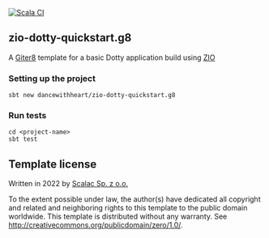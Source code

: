 [![Scala CI](https://github.com/dancewithheart/zio-dotty-quickstart.g8/workflows/Scala%20CI/badge.svg?branch=master)](https://github.com/dancewithheart/zio-dotty-quickstart.g8/actions?query=workflow%3A%22Scala+CI%22+branch%3Amaster)

## zio-dotty-quickstart.g8

A [Giter8][g8] template for a basic Dotty application build using [ZIO]

### Setting up the project

```shell script
sbt new dancewithheart/zio-dotty-quickstart.g8
```

### Run tests

```shell script
cd <project-name>
sbt test
```

Template license
----------------
Written in 2022 by [Scalac Sp. z o.o.](https://scalac.io/?utm_source=scalac_github&utm_campaign=scalac1&utm_medium=web)

To the extent possible under law, the author(s) have dedicated all copyright and related
and neighboring rights to this template to the public domain worldwide.
This template is distributed without any warranty. See <http://creativecommons.org/publicdomain/zero/1.0/>.

[g8]: http://www.foundweekends.org/giter8/
[scalac]: https://scalac.io/
[zio]: https://zio.dev/
